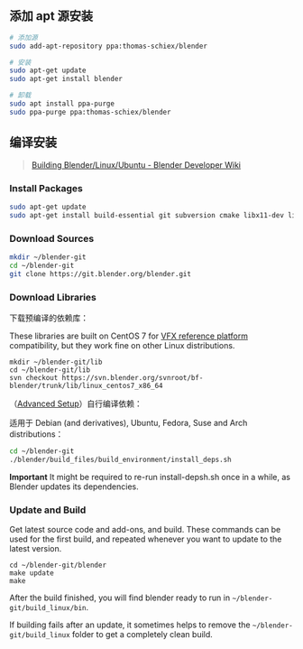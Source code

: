 ## 添加 apt 源安装

```bash
# 添加源
sudo add-apt-repository ppa:thomas-schiex/blender

# 安装
sudo apt-get update
sudo apt-get install blender

# 卸载
sudo apt install ppa-purge
sudo ppa-purge ppa:thomas-schiex/blender
```

## 编译安装

>  [Building Blender/Linux/Ubuntu - Blender Developer Wiki](https://wiki.blender.org/wiki/Building_Blender/Linux/Ubuntu)

### Install Packages

```bash
sudo apt-get update
sudo apt-get install build-essential git subversion cmake libx11-dev libxxf86vm-dev libxcursor-dev libxi-dev libxrandr-dev libxinerama-dev libglew-dev
```

### Download Sources

```bash
mkdir ~/blender-git
cd ~/blender-git
git clone https://git.blender.org/blender.git
```

### Download Libraries

下载预编译的依赖库：

These libraries are built on CentOS 7 for [VFX reference platform](https://vfxplatform.com/) compatibility, but they work fine on other Linux distributions.

```
mkdir ~/blender-git/lib
cd ~/blender-git/lib
svn checkout https://svn.blender.org/svnroot/bf-blender/trunk/lib/linux_centos7_x86_64
```

（[Advanced Setup](https://wiki.blender.org/wiki/Building_Blender/Linux/Ubuntu#Automatic_Dependency_Installation)）自行编译依赖：

适用于 Debian (and derivatives), Ubuntu, Fedora, Suse and Arch distributions：

```bash
cd ~/blender-git
./blender/build_files/build_environment/install_deps.sh
```

**Important** It might be required to re-run install-depsh.sh once in a while, as Blender updates its dependencies.

### Update and Build

Get latest source code and add-ons, and build. These commands can be used for the first build, and repeated whenever you want to update to the latest version.

```
cd ~/blender-git/blender
make update
make
```

After the build finished, you will find blender ready to run in `~/blender-git/build_linux/bin`.

If building fails after an update, it sometimes helps to remove the `~/blender-git/build_linux` folder to get a completely clean build.


